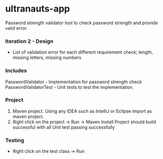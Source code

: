 # ultranauts-app
Password strength  validator tool to check password strength  and provide valid error.

### Iteration 2 - Design
- List of validation error for each different requirement check; length, missing letters, missing numbers

### Includes 
PasswordValidator - Implementation for password strength  check
PasswordValidatorTest - Unit tests to test the implementation.

### Project
1. Maven project. Using any IDEA such as IntelliJ or Eclipse import as maven project.
2. Right click on the project -> Run -> Maven Install
Project should build successful with all Unit test passing successfully
   
### Testing
* Right click on the test class -> Run
